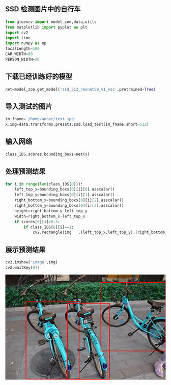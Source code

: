 
## SSD 检测图片中的自行车


```python
from gluoncv import model_zoo,data,utils
from matplotlib import pyplot as plt
import cv2
import time
import numpy as np
focalLength=100
CAR_WIDTH=80
PERSON_WIDTH=20
```

## 下载已经训练好的模型


```python
net=model_zoo.get_model('ssd_512_resnet50_v1_voc',pretrained=True)
```

## 导入测试的图片


```python
im_fname='/home/anner/test.jpg'
x,img=data.transforms.presets.ssd.load_test(im_fname,short=512)
```

## 输入网络


```python
class_IDS,scores,bounding_boxs=net(x)
```

## 处理预测结果


```python
for i in range(len(class_IDS[0])):
    left_top_x=bounding_boxs[0][i][0].asscalar()
    left_top_y=bounding_boxs[0][i][1].asscalar()
    right_bottom_x=bounding_boxs[0][i][2].asscalar()
    right_bottom_y=bounding_boxs[0][i][3].asscalar()
    height=right_bottom_y-left_top_y
    width=right_bottom_x-left_top_x
    if scores[0][i]>0.5:
        if class_IDS[0][i]==1:
            cv2.rectangle(img   ,(left_top_x,left_top_y),(right_bottom_x,right_bottom_y),(0,0,255),2)
```

## 展示预测结果


```python
cv2.imshow('image',img)
cv2.waitKey(0)|
```

![](result.png)



